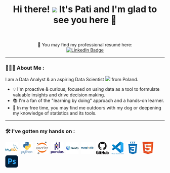###
<div align="center">
  <h1>
    Hi there! <img src="https://media.giphy.com/media/hvRJCLFzcasrR4ia7z/giphy.gif" width="30px"/> It's Pati and I'm glad to see you here 👀
  </h1>

  <img src="https://komarev.com/ghpvc/?username=Ciepiel&style=flat-square&color=blue" alt=""/>
<br>
<br>
  📃 You may find my professional resumé here:
  <div align="center" id="badges">
    <a href="https://www.linkedin.com/in/pciepielewska/">
      <img src="https://img.shields.io/badge/LinkedIn-blue?style=for-the-badge&logo=linkedin&logoColor=white" alt="LinkedIn Badge"/>
    </a>
  </div>
</div>

---
### 👩🏼‍💻 About Me :
I am a Data Analyst & an aspiring Data Scientist <img src="https://media.giphy.com/media/WUlplcMpOCEmTGBtBW/giphy.gif" width="30"> from Poland.

- 💡 I'm proactive & curious, focused on using data as a tool to formulate valuable insights and drive decision making.
- 📚 I'm a fan of the "learning by doing" approach and a hands-on learner.
- 🌱 In my free time, you may find me outdoors with my dog or deepening my knowledge of statistics and its tools.

---

### :hammer_and_wrench: I've gotten my hands on :
<div>
  <img src="https://github.com/devicons/devicon/blob/master/icons/mysql/mysql-original-wordmark.svg" title="MySQL"  alt="MySQL" width="40" height="40"/>&nbsp;
  <img src="https://github.com/devicons/devicon/blob/master/icons/python/python-original-wordmark.svg" title="Python" alt="Python" width="40" height="40"/>&nbsp;
  <img src="https://github.com/devicons/devicon/blob/master/icons/jupyter/jupyter-original-wordmark.svg" title="Jupyter" alt="Jupyter" width="40" height="40"/>&nbsp;
  <img src="https://github.com/devicons/devicon/blob/master/icons/pandas/pandas-original-wordmark.svg" title="Pandas" alt="Pandas" width="40" height="40"/>&nbsp;
  <img src="https://github.com/devicons/devicon/blob/master/icons/numpy/numpy-original-wordmark.svg" title="NumPy" alt="NumPy" width="40" height="40"/>&nbsp;
  <img src="https://github.com/devicons/devicon/blob/master/icons/matplotlib/matplotlib-original-wordmark.svg" title="Matplotlib" alt="Matplotlib" width="40" height="40"/>&nbsp;
  <img src="https://github.com/devicons/devicon/blob/master/icons/github/github-original-wordmark.svg"  title="Github" alt="Github" width="40" height="40"/>&nbsp;
  <img src="https://github.com/devicons/devicon/blob/master/icons/vscode/vscode-original-wordmark.svg"  title="VSCode" alt="VSCode" width="40" height="40"/>&nbsp;
  <img src="https://github.com/devicons/devicon/blob/master/icons/css3/css3-plain-wordmark.svg"  title="CSS3" alt="CSS" width="40" height="40"/>&nbsp;
  <img src="https://github.com/devicons/devicon/blob/master/icons/html5/html5-original.svg" title="HTML5" alt="HTML" width="40" height="40"/>&nbsp;
  <img src="https://github.com/devicons/devicon/blob/master/icons/photoshop/photoshop-original.svg" title="Photoshop" alt="Photoshop" width="40" height="40"/>&nbsp;
</div>

<!--
**Ciepiel/Ciepiel** is a ✨ _special_ ✨ repository because its `README.md` (this file) appears on your GitHub profile.

Here are some ideas to get you started:

- 🔭 I’m currently working on ...
- 🌱 I’m currently learning ...
- 👯 I’m looking to collaborate on ...
- 🤔 I’m looking for help with ...
- 💬 Ask me about ...
- 📫 How to reach me: ...
- 😄 Pronouns: ...
- ⚡ Fun fact: ...
-->
